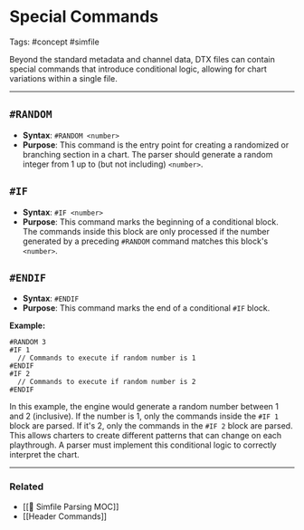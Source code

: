 # Special Commands

Tags: #concept #simfile

Beyond the standard metadata and channel data, DTX files can contain special commands that introduce conditional logic, allowing for chart variations within a single file.

---

## `#RANDOM`

*   **Syntax**: `#RANDOM <number>`
*   **Purpose**: This command is the entry point for creating a randomized or branching section in a chart. The parser should generate a random integer from 1 up to (but not including) `<number>`.

## `#IF`

*   **Syntax**: `#IF <number>`
*   **Purpose**: This command marks the beginning of a conditional block. The commands inside this block are only processed if the number generated by a preceding `#RANDOM` command matches this block's `<number>`.

## `#ENDIF`

*   **Syntax**: `#ENDIF`
*   **Purpose**: This command marks the end of a conditional `#IF` block.

**Example:**

```
#RANDOM 3
#IF 1
  // Commands to execute if random number is 1
#ENDIF
#IF 2
  // Commands to execute if random number is 2
#ENDIF
```

In this example, the engine would generate a random number between 1 and 2 (inclusive). If the number is 1, only the commands inside the `#IF 1` block are parsed. If it's 2, only the commands in the `#IF 2` block are parsed. This allows charters to create different patterns that can change on each playthrough. A parser must implement this conditional logic to correctly interpret the chart.

---

### Related

*   [[🎵 Simfile Parsing MOC]]
*   [[Header Commands]]
